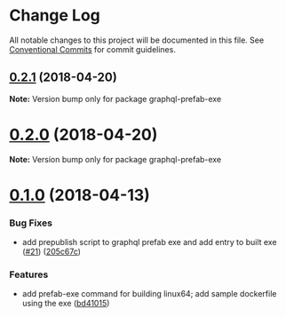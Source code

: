 # Change Log

All notable changes to this project will be documented in this file.
See [Conventional Commits](https://conventionalcommits.org) for commit guidelines.

<a name="0.2.1"></a>
## [0.2.1](https://github.com/jdolle/graphql-prefab/compare/v0.2.0...v0.2.1) (2018-04-20)




**Note:** Version bump only for package graphql-prefab-exe

<a name="0.2.0"></a>
# [0.2.0](https://github.com/jdolle/graphql-prefab/compare/v0.1.0...v0.2.0) (2018-04-20)




**Note:** Version bump only for package graphql-prefab-exe

<a name="0.1.0"></a>
# [0.1.0](https://github.com/jdolle/graphql-prefab/compare/0.0.2...0.1.0) (2018-04-13)


### Bug Fixes

* add prepublish script to graphql prefab exe and add entry to built exe ([#21](https://github.com/jdolle/graphql-prefab/issues/21)) ([205c67c](https://github.com/jdolle/graphql-prefab/commit/205c67c))


### Features

* add prefab-exe command for building linux64; add sample dockerfile using the exe ([bd41015](https://github.com/jdolle/graphql-prefab/commit/bd41015))

